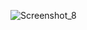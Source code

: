 ![Screenshot_8](https://github.com/SoiyodSujon/Calculator/assets/99136301/5c9306c3-e84f-43d3-a11d-afb148e051b9)
